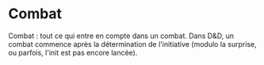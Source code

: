 # Combat

Combat : tout ce qui entre en compte dans un combat. Dans D&D, un combat commence après la détermination de l'initiative (modulo la surprise, ou parfois, l'init est pas encore lancée).